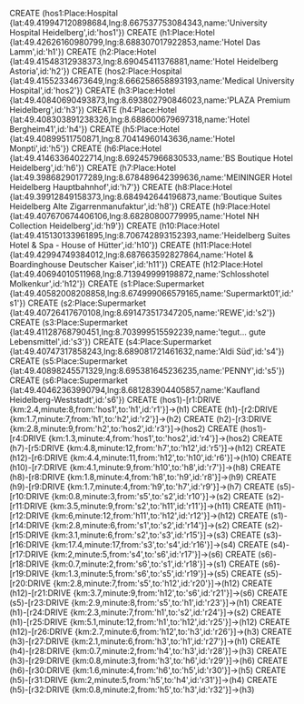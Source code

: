 CREATE (hos1:Place:Hospital {lat:49.419947120898684,lng:8.667537753084343,name:'University Hospital Heidelberg',id:'hos1'})
CREATE (h1:Place:Hotel {lat:49.42626160980799,lng:8.688307017922853,name:'Hotel Das Lamm',id:'h1'})
CREATE (h2:Place:Hotel {lat:49.41548312938373,lng:8.69045411376881,name:'Hotel Heidelberg Astoria',id:'h2'})
CREATE (hos2:Place:Hospital {lat:49.41552334673649,lng:8.666258658893193,name:'Medical University Hospital',id:'hos2'})
CREATE (h3:Place:Hotel {lat:49.40840690493873,lng:8.693802790846023,name:'PLAZA Premium Heidelberg',id:'h3'})
CREATE (h4:Place:Hotel {lat:49.408303891238326,lng:8.688600679697318,name:'Hotel Bergheim41',id:'h4'})
CREATE (h5:Place:Hotel {lat:49.40899511750871,lng:8.70414960143636,name:'Hotel Monpti',id:'h5'})
CREATE (h6:Place:Hotel {lat:49.41463364022714,lng:8.692457966830533,name:'BS Boutique Hotel Heidelberg',id:'h6'})
CREATE (h7:Place:Hotel {lat:49.39868290177289,lng:8.678489642399636,name:'MEININGER Hotel Heidelberg Hauptbahnhof',id:'h7'})
CREATE (h8:Place:Hotel {lat:49.39912849158373,lng:8.684942644196873,name:'Boutique Suites Heidelberg Alte Zigarrenmanufaktur',id:'h8'})
CREATE (h9:Place:Hotel {lat:49.407670674406106,lng:8.68280800779995,name:'Hotel NH Collection Heidelberg',id:'h9'})
CREATE (h10:Place:Hotel {lat:49.415130133961895,lng:8.706742893152393,name:'Heidelberg Suites Hotel & Spa - House of Hütter',id:'h10'})
CREATE (h11:Place:Hotel {lat:49.42994749384012,lng:8.687663592827864,name:'Hotel & Boardinghouse Deutscher Kaiser',id:'h11'})
CREATE (h12:Place:Hotel {lat:49.40694010511968,lng:8.713949999198872,name:'Schlosshotel Molkenkur',id:'h12'})
CREATE (s1:Place:Supermarket {lat:49.40582008208858,lng:8.674999066579165,name:'Supermarkt01',id:'s1'})
CREATE (s2:Place:Supermarket {lat:49.40726417670108,lng:8.691473517347205,name:'REWE',id:'s2'})
CREATE (s3:Place:Supermarket {lat:49.41128768790451,lng:8.703999515592239,name:'tegut... gute Lebensmittel',id:'s3'})
CREATE (s4:Place:Supermarket {lat:49.40747317858243,lng:8.689081721461632,name:'Aldi Süd',id:'s4'})
CREATE (s5:Place:Supermarket {lat:49.40898245571329,lng:8.695381645236235,name:'PENNY',id:'s5'})
CREATE (s6:Place:Supermarket {lat:49.40462363990794,lng:8.681283904405857,name:'Kaufland Heidelberg-Weststadt',id:'s6'})
CREATE (hos1)-[r1:DRIVE {km:2.4,minute:8,from:'hos1',to:'h1',id:'r1'}]->(h1)
CREATE (h1)-[r2:DRIVE {km:1.7,minute:7,from:'h1',to:'h2',id:'r2'}]->(h2)
CREATE (h2)-[r3:DRIVE {km:2.8,minute:9,from:'h2',to:'hos2',id:'r3'}]->(hos2)
CREATE (hos1)-[r4:DRIVE {km:1.3,minute:4,from:'hos1',to:'hos2',id:'r4'}]->(hos2)
CREATE (h7)-[r5:DRIVE {km:4.8,minute:12,from:'h7',to:'h12',id:'r5'}]->(h12)
CREATE (h12)-[r6:DRIVE {km:4.4,minute:11,from:'h12',to:'h10',id:'r6'}]->(h10)
CREATE (h10)-[r7:DRIVE {km:4.1,minute:9,from:'h10',to:'h8',id:'r7'}]->(h8)
CREATE (h8)-[r8:DRIVE {km:1.8,minute:4,from:'h8',to:'h9',id:'r8'}]->(h9)
CREATE (h9)-[r9:DRIVE {km:1.7,minute:4,from:'h9',to:'h7',id:'r9'}]->(h7)
CREATE (s5)-[r10:DRIVE {km:0.8,minute:3,from:'s5',to:'s2',id:'r10'}]->(s2)
CREATE (s2)-[r11:DRIVE {km:3.5,minute:9,from:'s2',to:'h11',id:'r11'}]->(h11)
CREATE (h11)-[r12:DRIVE {km:6,minute:12,from:'h11',to:'h12',id:'r12'}]->(h12)
CREATE (s1)-[r14:DRIVE {km:2.8,minute:6,from:'s1',to:'s2',id:'r14'}]->(s2)
CREATE (s2)-[r15:DRIVE {km:3.1,minute:6,from:'s2',to:'s3',id:'r15'}]->(s3)
CREATE (s3)-[r16:DRIVE {km:17.4,minute:17,from:'s3',to:'s4',id:'r16'}]->(s4)
CREATE (s4)-[r17:DRIVE {km:2,minute:5,from:'s4',to:'s6',id:'r17'}]->(s6)
CREATE (s6)-[r18:DRIVE {km:0.7,minute:2,from:'s6',to:'s1',id:'r18'}]->(s1)
CREATE (s6)-[r19:DRIVE {km:1.3,minute:5,from:'s6',to:'s5',id:'r19'}]->(s5)
CREATE (s5)-[r20:DRIVE {km:2.8,minute:7,from:'s5',to:'h12',id:'r20'}]->(h12)
CREATE (h12)-[r21:DRIVE {km:3.7,minute:9,from:'h12',to:'s6',id:'r21'}]->(s6)
CREATE (s5)-[r23:DRIVE {km:2.9,minute:8,from:'s5',to:'h1',id:'r23'}]->(h1)
CREATE (h1)-[r24:DRIVE {km:2.3,minute:7,from:'h1',to:'s2',id:'r24'}]->(s2)
CREATE (h1)-[r25:DRIVE {km:5.1,minute:12,from:'h1',to:'h12',id:'r25'}]->(h12)
CREATE (h12)-[r26:DRIVE {km:2.7,minute:6,from:'h12',to:'h3',id:'r26'}]->(h3)
CREATE (h3)-[r27:DRIVE {km:2.1,minute:6,from:'h3',to:'h1',id:'r27'}]->(h1)
CREATE (h4)-[r28:DRIVE {km:0.7,minute:2,from:'h4',to:'h3',id:'r28'}]->(h3)
CREATE (h3)-[r29:DRIVE {km:0.8,minute:3,from:'h3',to:'h6',id:'r29'}]->(h6)
CREATE (h6)-[r30:DRIVE {km:1.6,minute:4,from:'h6',to:'h5',id:'r30'}]->(h5)
CREATE (h5)-[r31:DRIVE {km:2,minute:5,from:'h5',to:'h4',id:'r31'}]->(h4)
CREATE (h5)-[r32:DRIVE {km:0.8,minute:2,from:'h5',to:'h3',id:'r32'}]->(h3)